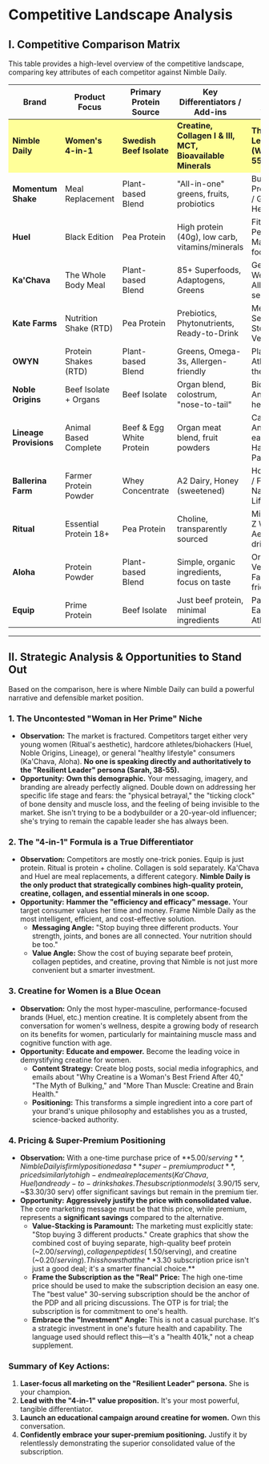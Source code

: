 # Competitive Landscape Analysis

## I. Competitive Comparison Matrix

This table provides a high-level overview of the competitive landscape, comparing key attributes of each competitor against Nimble Daily.

<table class="comparison-table">
  <thead>
    <tr>
      <th><strong>Brand</strong></th>
      <th><strong>Product Focus</strong></th>
      <th><strong>Primary Protein Source</strong></th>
      <th><strong>Key Differentiators / Add-ins</strong></th>
      <th><strong>Target Audience</strong></th>
      <th><strong>OTP Price</strong></th>
      <th><strong>Sub Price</strong></th>
      <th><strong>OTP/Serving</strong></th>
      <th><strong>Sub/Serving</strong></th>
      <th><strong>Sub Discount %</strong></th>
    </tr>
  </thead>
  <tbody>
    <tr style="background-color: #FFFF99;">
      <td><strong>Nimble Daily</strong></td>
      <td><strong>Women's 4-in-1</strong></td>
      <td><strong>Swedish Beef Isolate</strong></td>
      <td><strong>Creatine, Collagen I & III, MCT, Bioavailable Minerals</strong></td>
      <td><strong>The Resilient Leader (Women 38-55+)</strong></td>
      <td><strong>$74.99 (15)</strong></td>
      <td><strong>$98.99 (30)</strong></td>
      <td><strong>$5.00</strong></td>
      <td><strong>$3.30</strong></td>
      <td><strong>34%</strong></td>
    </tr>
    <tr>
      <td><strong>Momentum Shake</strong></td>
      <td>Meal Replacement</td>
      <td>Plant-based Blend</td>
      <td>"All-in-one" greens, fruits, probiotics</td>
      <td>Busy Professionals / General Health</td>
      <td>$80.00 (15)</td>
      <td>$75.00</td>
      <td>$5.33</td>
      <td>$5.00</td>
      <td><strong>6%</strong></td>
    </tr>
    <tr>
      <td><strong>Huel</strong></td>
      <td>Black Edition</td>
      <td>Pea Protein</td>
      <td>High protein (40g), low carb, vitamins/minerals</td>
      <td>Fitness / Performance / Macro-focused</td>
      <td>$90.00 (17)</td>
      <td>$81.00</td>
      <td>$5.29</td>
      <td>$4.76</td>
      <td><strong>10%</strong></td>
    </tr>
    <tr>
      <td><strong>Ka'Chava</strong></td>
      <td>The Whole Body Meal</td>
      <td>Plant-based Blend</td>
      <td>85+ Superfoods, Adaptogens, Greens</td>
      <td>General Wellness / All-in-one seekers</td>
      <td>$69.95 (15)</td>
      <td>$59.95</td>
      <td>$4.66</td>
      <td>$4.00</td>
      <td><strong>14%</strong></td>
    </tr>
    <tr>
      <td><strong>Kate Farms</strong></td>
      <td>Nutrition Shake (RTD)</td>
      <td>Pea Protein</td>
      <td>Prebiotics, Phytonutrients, Ready-to-Drink</td>
      <td>Medical / Sensitive Stomachs / Vegans</td>
      <td>$54.00 (12)</td>
      <td>$48.60</td>
      <td>$4.50</td>
      <td>$4.05</td>
      <td><strong>10%</strong></td>
    </tr>
    <tr>
      <td><strong>OWYN</strong></td>
      <td>Protein Shakes (RTD)</td>
      <td>Plant-based Blend</td>
      <td>Greens, Omega-3s, Allergen-friendly</td>
      <td>Plant-based Athletes / On-the-go</td>
      <td>$47.99 (12)</td>
      <td>$38.39</td>
      <td>$4.00</td>
      <td>$3.20</td>
      <td><strong>20%</strong></td>
    </tr>
    <tr>
      <td><strong>Noble Origins</strong></td>
      <td>Beef Isolate + Organs</td>
      <td>Beef Isolate</td>
      <td>Organ blend, colostrum, "nose-to-tail"</td>
      <td>Biohackers / Ancestral health / Men</td>
      <td>$79.00 (30)</td>
      <td>$63.20</td>
      <td>$2.63</td>
      <td>$2.11</td>
      <td><strong>20%</strong></td>
    </tr>
    <tr>
      <td><strong>Lineage Provisions</strong></td>
      <td>Animal Based Complete</td>
      <td>Beef & Egg White Protein</td>
      <td>Organ meat blend, fruit powders</td>
      <td>Carnivore / Ancestral eating / Hardcore Paleo</td>
      <td>$79.00 (30)</td>
      <td>$75.00</td>
      <td>$2.63</td>
      <td>$2.50</td>
      <td><strong>5%</strong></td>
    </tr>
    <tr>
      <td><strong>Ballerina Farm</strong></td>
      <td>Farmer Protein Powder</td>
      <td>Whey Concentrate</td>
      <td>A2 Dairy, Honey (sweetened)</td>
      <td>Homesteading / Family / Natural Lifestyle</td>
      <td>$65.00 (25)</td>
      <td>$55.25</td>
      <td>$2.60</td>
      <td>$2.21</td>
      <td><strong>15%</strong></td>
    </tr>
    <tr>
      <td><strong>Ritual</strong></td>
      <td>Essential Protein 18+</td>
      <td>Pea Protein</td>
      <td>Choline, transparently sourced</td>
      <td>Millennial/Gen Z Women, Aesthetically-driven</td>
      <td>$40.00 (16)</td>
      <td>$40.00</td>
      <td>$2.50</td>
      <td>$2.50</td>
      <td><strong>0%</strong></td>
    </tr>
    <tr>
      <td><strong>Aloha</strong></td>
      <td>Protein Powder</td>
      <td>Plant-based Blend</td>
      <td>Simple, organic ingredients, focus on taste</td>
      <td>Organic / Vegan / Family-friendly</td>
      <td>$32.99 (15)</td>
      <td>$29.69</td>
      <td>$2.20</td>
      <td>$1.98</td>
      <td><strong>10%</strong></td>
    </tr>
    <tr>
      <td><strong>Equip</strong></td>
      <td>Prime Protein</td>
      <td>Beef Isolate</td>
      <td>Just beef protein, minimal ingredients</td>
      <td>Paleo / Clean Eating / Athletes</td>
      <td>$59.99 (30)</td>
      <td>$54.39</td>
      <td>$2.00</td>
      <td>$1.81</td>
      <td><strong>9%</strong></td>
    </tr>
  </tbody>
</table>

---

## II. Strategic Analysis & Opportunities to Stand Out

Based on the comparison, here is where Nimble Daily can build a powerful narrative and defensible market position.

### 1. **The Uncontested "Woman in Her Prime" Niche**

*   **Observation:** The market is fractured. Competitors target either very young women (Ritual's aesthetic), hardcore athletes/biohackers (Huel, Noble Origins, Lineage), or general "healthy lifestyle" consumers (Ka'Chava, Aloha). **No one is speaking directly and authoritatively to the "Resilient Leader" persona (Sarah, 38-55).**
*   **Opportunity:** **Own this demographic.** Your messaging, imagery, and branding are already perfectly aligned. Double down on addressing her specific life stage and fears: the "physical betrayal," the "ticking clock" of bone density and muscle loss, and the feeling of being invisible to the market. She isn't trying to be a bodybuilder or a 20-year-old influencer; she's trying to remain the capable leader she has always been.

### 2. **The "4-in-1" Formula is a True Differentiator**

*   **Observation:** Competitors are mostly one-trick ponies. Equip is just protein. Ritual is protein + choline. Collagen is sold separately. Ka'Chava and Huel are meal replacements, a different category. **Nimble Daily is the only product that strategically combines high-quality protein, creatine, collagen, and essential minerals in one scoop.**
*   **Opportunity:** **Hammer the "efficiency and efficacy" message.** Your target consumer values her time and money. Frame Nimble Daily as the most intelligent, efficient, and cost-effective solution.
    *   **Messaging Angle:** "Stop buying three different products. Your strength, joints, and bones are all connected. Your nutrition should be too."
    *   **Value Angle:** Show the cost of buying separate beef protein, collagen peptides, and creatine, proving that Nimble is not just more convenient but a smarter investment.

### 3. **Creatine for Women is a Blue Ocean**

*   **Observation:** Only the most hyper-masculine, performance-focused brands (Huel, etc.) mention creatine. It is completely absent from the conversation for women's wellness, despite a growing body of research on its benefits for women, particularly for maintaining muscle mass and cognitive function with age.
*   **Opportunity:** **Educate and empower.** Become the leading voice in demystifying creatine for women.
    *   **Content Strategy:** Create blog posts, social media infographics, and emails about "Why Creatine is a Woman's Best Friend After 40," "The Myth of Bulking," and "More Than Muscle: Creatine and Brain Health."
    *   **Positioning:** This transforms a simple ingredient into a core part of your brand's unique philosophy and establishes you as a trusted, science-backed authority.

### 4. **Pricing & Super-Premium Positioning**

*   **Observation:** With a one-time purchase price of **$5.00/serving**, Nimble Daily is firmly positioned as a **super-premium product**, priced similarly to high-end meal replacements (Ka'Chava, Huel) and ready-to-drink shakes. The subscription models (~$3.90/15 serv, ~$3.30/30 serv) offer significant savings but remain in the premium tier.
*   **Opportunity:** **Aggressively justify the price with consolidated value.** The core marketing message must be that this price, while premium, represents a **significant savings** compared to the alternative.
    *   **Value-Stacking is Paramount:** The marketing must explicitly state: "Stop buying 3 different products." Create graphics that show the combined cost of buying separate, high-quality beef protein (~$2.00/serving), collagen peptides (~$1.50/serving), and creatine (~$0.20/serving). This shows that the **$3.30 subscription price isn't just a good deal; it's a smarter financial choice.**
    *   **Frame the Subscription as the "Real" Price:** The high one-time price should be used to make the subscription decision an easy one. The "best value" 30-serving subscription should be the anchor of the PDP and all pricing discussions. The OTP is for trial; the subscription is for commitment to one's health.
    *   **Embrace the "Investment" Angle:** This is not a casual purchase. It's a strategic investment in one's future health and capability. The language used should reflect this—it's a "health 401k," not a cheap supplement.

### **Summary of Key Actions:**

1.  **Laser-focus all marketing on the "Resilient Leader" persona.** She is your champion.
2.  **Lead with the "4-in-1" value proposition.** It's your most powerful, tangible differentiator.
3.  **Launch an educational campaign around creatine for women.** Own this conversation.
4.  **Confidently embrace your super-premium positioning.** Justify it by relentlessly demonstrating the superior consolidated value of the subscription.
